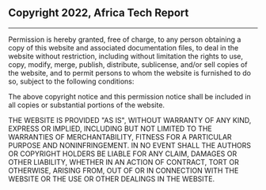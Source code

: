 ## Copyright 2022, Africa Tech Report
---

Permission is hereby granted, free of charge, to any person obtaining a copy of this website and associated documentation files, to deal in the website without restriction, including without limitation the rights to use, copy, modify, merge, publish, distribute, sublicense, and/or sell copies of the website, and to permit persons to whom the website is furnished to do so, subject to the following conditions:

The above copyright notice and this permission notice shall be included in all copies or substantial portions of the website.

THE WEBSITE IS PROVIDED "AS IS", WITHOUT WARRANTY OF ANY KIND, EXPRESS OR IMPLIED, INCLUDING BUT NOT LIMITED TO THE WARRANTIES OF MERCHANTABILITY, FITNESS FOR A PARTICULAR PURPOSE AND NONINFRINGEMENT. IN NO EVENT SHALL THE AUTHORS OR COPYRIGHT HOLDERS BE LIABLE FOR ANY CLAIM, DAMAGES OR OTHER LIABILITY, WHETHER IN AN ACTION OF CONTRACT, TORT OR OTHERWISE, ARISING FROM, OUT OF OR IN CONNECTION WITH THE WEBSITE OR THE USE OR OTHER DEALINGS IN THE WEBSITE.
